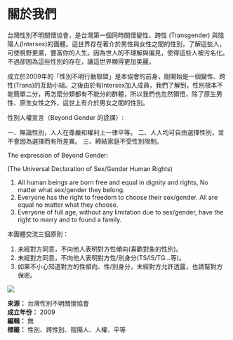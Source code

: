 # 關於我們

台灣性別不明關懷協會，是台灣第一個同時關懷變性、跨性 (Transgender) 與陰陽人(Intersex)的團體。這世界存在著介於男性與女性之間的性別，了解這些人，可使視野更廣，豐富你的人生。因為世人的不理解與偏見，使得這些人被污名化。不過卻因為這些性別的存在，讓這世界顯得更加美麗。

成立於2009年的「性別不明行動聯盟」是本協會的前身，剛開始是一個變性、跨性(Trans)的互助小組。之後由於有Intersex加入成員，我們了解到，性別根本不能簡單二分，再怎麼分類都有不能分的群體，所以我們也忽然領悟，除了原生男性、原生女性之外，這世上有介於男女之間的性別。

性別人權宣言（Beyond Gender 的詮譯）:

一、無論性別，人人在尊嚴和權利上一律平等。 
二、人人均可自由選擇性別，並不會因為選擇而有所差異。 
三、締結家庭不受性別限制。

The expression of Beyond Gender:

(The Universal Declaration of Sex/Gender Human Rights) 
1. All human beings are born free and equal in dignity and rights, No matter what sex/gender they belong. 
2. Everyone has the right to freedom to choose their sex/gender. All are equal no matter what they choose. 
3. Everyone of full age, without any limitation due to sex/gender, have the right to marry and to found a family.

本團體交流三個原則：
1. 未經對方同意，不向他人表明對方性傾向(喜歡對象的性別)。 
2. 未經對方同意，不向他人表明對方性/別身分(TS/IS/TG…等)。 
3. 如果不小心知道對方的性傾向、性/別身分，未經對方允許透露，也請幫對方保密。

![](https://pixel.wp.com/g.gif?v=ext&blog=73773366&post=30&tz=8&srv=istscare.org&j=1%3A14.3&host=istscare.org&ref=&fcp=0&rand=0.016133832736452858)

**來源：** 台灣性別不明關懷協會  
**成立年份：** 2009  
**編輯：** 無  
**標籤：** 性別、跨性別、陰陽人、人權、平等